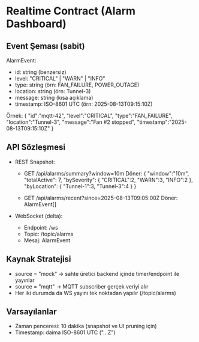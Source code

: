 # Realtime Contract (Alarm Dashboard)

## Event Şeması (sabit)
AlarmEvent:
- id: string (benzersiz)
- level: "CRITICAL" | "WARN" | "INFO"
- type: string (örn: FAN_FAILURE, POWER_OUTAGE)
- location: string (örn: Tunnel-3)
- message: string (kısa açıklama)
- timestamp: ISO-8601 UTC (örn: 2025-08-13T09:15:10Z)

Örnek:
{
"id":"mqtt-42",
"level":"CRITICAL",
"type":"FAN_FAILURE",
"location":"Tunnel-3",
"message":"Fan #2 stopped",
"timestamp":"2025-08-13T09:15:10Z"
}

## API Sözleşmesi
- REST Snapshot:
    - GET /api/alarms/summary?window=10m
      Döner:
      {
      "window":"10m",
      "totalActive": 7,
      "bySeverity": { "CRITICAL":2, "WARN":3, "INFO":2 },
      "byLocation": { "Tunnel-1":3, "Tunnel-3":4 }
      }

    - GET /api/alarms/recent?since=2025-08-13T09:05:00Z
      Döner: AlarmEvent[]

- WebSocket (delta):
    - Endpoint: /ws
    - Topic: /topic/alarms
    - Mesaj: AlarmEvent

## Kaynak Stratejisi
- source = "mock" → sahte üretici backend içinde timer/endpoint ile yayınlar
- source = "mqtt" → MQTT subscriber gerçek veriyi alır
- Her iki durumda da WS yayını tek noktadan yapılır (/topic/alarms)

## Varsayılanlar
- Zaman penceresi: 10 dakika (snapshot ve UI pruning için)
- Timestamp: daima ISO-8601 UTC ("...Z")